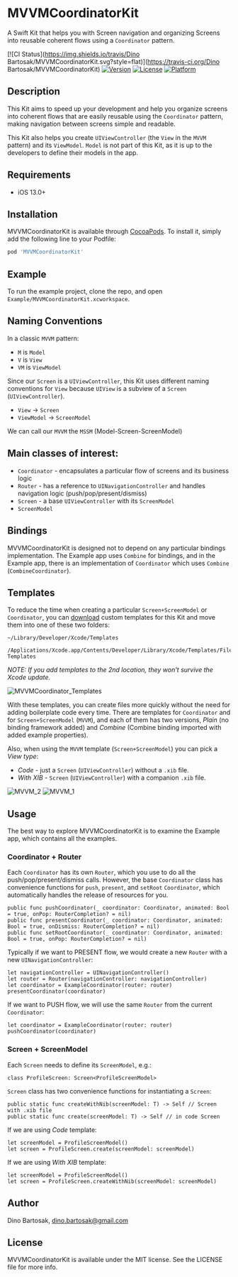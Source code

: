 # MVVMCoordinatorKit

A Swift Kit that helps you with Screen navigation and organizing Screens into reusable coherent flows using a `Coordinator` pattern.

[![CI Status](https://img.shields.io/travis/Dino Bartosak/MVVMCoordinatorKit.svg?style=flat)](https://travis-ci.org/Dino Bartosak/MVVMCoordinatorKit)
[![Version](https://img.shields.io/cocoapods/v/MVVMCoordinatorKit.svg?style=flat)](https://cocoapods.org/pods/MVVMCoordinatorKit)
[![License](https://img.shields.io/cocoapods/l/MVVMCoordinatorKit.svg?style=flat)](https://cocoapods.org/pods/MVVMCoordinatorKit)
[![Platform](https://img.shields.io/cocoapods/p/MVVMCoordinatorKit.svg?style=flat)](https://cocoapods.org/pods/MVVMCoordinatorKit)

## Description

This Kit aims to speed up your development and help you organize screens into coherent flows that are easily reusable using the `Coordinator` pattern, making navigation between screens simple and readable.

This Kit also helps you create `UIViewController` (the `View` in the `MVVM` pattern) and its `ViewModel`. `Model` is not part of this Kit, as it is up to the developers to define their models in the app.

## Requirements

- iOS 13.0+

## Installation

MVVMCoordinatorKit is available through [CocoaPods](https://cocoapods.org). To install
it, simply add the following line to your Podfile:

```ruby
pod 'MVVMCoordinatorKit'
```

## Example

To run the example project, clone the repo, and open `Example/MVVMCoordinatorKit.xcworkspace`.

## Naming Conventions
In a classic `MVVM` pattern:
- `M` is `Model`
- `V` is `View`
- `VM` is `ViewModel`

Since our `Screen` is a `UIViewController`, this Kit uses different naming conventions for `View` because `UIView` is a subview of a `Screen` (`UIViewController`).
- `View` -> `Screen`
- `ViewModel` -> `ScreenModel`

We can call our `MVVM` the `MSSM` (Model-Screen-ScreenModel)

## Main classes of interest:

- `Coordinator` - encapsulates a particular flow of screens and its business logic
- `Router` - has a reference to `UINavigationController` and handles navigation logic (push/pop/present/dismiss)
- `Screen` - a base `UIViewController` with its `ScreenModel`
- `ScreenModel`

## Bindings

MVVMCoordinatorKit is designed not to depend on any particular bindings implementation. The Example app uses `Combine` for bindings, and in the Example app, there is an implementation of `Coordinator` which uses `Combine` (`CombineCoordinator`).

## Templates

To reduce the time when creating a particular `Screen+ScreenModel` or `Coordinator`, you can [download](https://github.com/Dino4674/MVVMCoordinatorKit/files/12609289/MVVMCoordinatorKit.Screen.%2B.ScreenModel.%2B.Coordinator.zip) custom templates for this Kit and move them into one of these two folders:

```
~/Library/Developer/Xcode/Templates
```
```
/Applications/Xcode.app/Contents/Developer/Library/Xcode/Templates/File Templates
```
*NOTE: If you add templates to the 2nd location, they won't survive the Xcode update.*

![MVVMCoordinator_Templates](https://github.com/Dino4674/MVVMCoordinatorKit/assets/1395703/84bec8cc-d3f1-426b-a378-1b7466161a1e)

With these templates, you can create files more quickly without the need for adding boilerplate code every time.
There are templates for `Coordinator` and for `Screen+ScreenModel` (`MVVM`), and each of them has two versions, *Plain* (no binding framework added) and *Combine* (Combine binding imported with added example properties).

Also, when using the `MVVM` template (`Screen+ScreenModel`) you can pick a *View type*:
- *Code* - just a `Screen` (`UIViewController`) without a `.xib` file.
- *With XIB* - `Screen` (`UIViewController`) with a companion `.xib` file.

![MVVM_2](https://github.com/Dino4674/MVVMCoordinatorKit/assets/1395703/7d9e5d85-4168-4eec-b04d-390c7812c01d)
![MVVM_1](https://github.com/Dino4674/MVVMCoordinatorKit/assets/1395703/5394d998-cdf6-4798-9331-bf34d00ad039)

## Usage

The best way to explore MVVMCoordinatorKit is to examine the Example app, which contains all the examples.

### Coordinator + Router

Each `Coordinator` has its own `Router`, which you use to do all the push/pop/present/dismiss calls. However, the base `Coordinator` class has convenience functions for `push`, `present`, and `setRoot` `Coordinator`, which automatically handles the release of resources for you.

```
public func pushCoordinator(_ coordinator: Coordinator, animated: Bool = true, onPop: RouterCompletion? = nil)
public func presentCoordinator(_ coordinator: Coordinator, animated: Bool = true, onDismiss: RouterCompletion? = nil)
public func setRootCoordinator(_ coordinator: Coordinator, animated: Bool = true, onPop: RouterCompletion? = nil)
```

Typically if we want to PRESENT flow, we would create a new `Router` with a new `UINavigationController`:
```
let navigationController = UINavigationController()
let router = Router(navigationController: navigationController)
let coordinator = ExampleCoordinator(router: router)
presentCoordinator(coordinator)
```

If we want to PUSH flow, we will use the same `Router` from the current `Coordinator`:
```
let coordinator = ExampleCoordinator(router: router)
pushCoordinator(coordinator)
```

### Screen + ScreenModel

Each `Screen` needs to define its `ScreenModel`, e.g.:

```
class ProfileScreen: Screen<ProfileScreenModel>
```

`Screen` class has two convenience functions for instantiating a `Screen`:

```
public static func createWithNib(screenModel: T) -> Self // Screen with .xib file
public static func create(screenModel: T) -> Self // in code Screen
```

If we are using *Code* template:
```
let screenModel = ProfileScreenModel()
let screen = ProfileScreen.create(screenModel: screenModel)
```

If we are using *With XIB* template:
```
let screenModel = ProfileScreenModel()
let screen = ProfileScreen.createWithNib(screenModel: screenModel)
```

## Author

Dino Bartosak, dino.bartosak@gmail.com

## License

MVVMCoordinatorKit is available under the MIT license. See the LICENSE file for more info.
